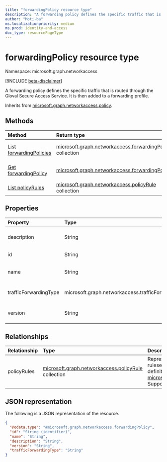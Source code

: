```yaml
---
title: "forwardingPolicy resource type"
description: "A forwarding policy defines the specific traffic that is routed through the Gloval Secure Access Service. It is then added to a forwarding profile."
author: "Moti-ba"
ms.localizationpriority: medium
ms.prod: identity-and-access
doc_type: resourcePageType
---
```


# forwardingPolicy resource type

Namespace: microsoft.graph.networkaccess

[!INCLUDE [beta-disclaimer](../../includes/beta-disclaimer.md)]

A forwarding policy defines the specific traffic that is routed through the Gloval Secure Access Service. It is then added to a forwarding profile.


Inherits from [microsoft.graph.networkaccess.policy](../resources/networkaccess-policy.md).

## Methods
|Method|Return type|Description|
|:---|:---|:---|
|[List forwardingPolicies](../api/networkaccess-networkaccessroot-list-forwardingpolicies.md)|[microsoft.graph.networkaccess.forwardingPolicy](../resources/networkaccess-forwardingpolicy.md) collection|Get a list of the [microsoft.graph.networkaccess.forwardingPolicy](../resources/networkaccess-forwardingpolicy.md) objects and their properties.|
|[Get forwardingPolicy](../api/networkaccess-forwardingpolicy-get.md)|[microsoft.graph.networkaccess.forwardingPolicy](../resources/networkaccess-forwardingpolicy.md)|Read the properties and relationships of a [microsoft.graph.networkaccess.forwardingPolicy](../resources/networkaccess-forwardingpolicy.md) object.|
|[List policyRules](../api/networkaccess-policy-list-policyrules.md)|[microsoft.graph.networkaccess.policyRule](../resources/networkaccess-policyrule.md) collection|Get the policyRule resources from the policyRules navigation property.|


## Properties
|Property|Type|Description|
|:---|:---|:---|
|description|String|Forwarding policy description. Inherited from [microsoft.graph.networkaccess.policy](../resources/networkaccess-policy.md).|
|id|String|Identifier for the forwarding policy. Inherited from [microsoft.graph.entity](../resources/entity.md).|
|name|String|Forwarding policy name. Inherited from [microsoft.graph.networkaccess.policy](../resources/networkaccess-policy.md).|
|trafficForwardingType|microsoft.graph.networkaccess.trafficForwardingType|Traffic type for forwarding policy. The possible values are: `m365`, `internet`, `private`.|
|version|String|Forwarding policy version. Inherited from [microsoft.graph.networkaccess.policy](../resources/networkaccess-policy.md).|

## Relationships
|Relationship|Type|Description|
|:---|:---|:---|
|policyRules|[microsoft.graph.networkaccess.policyRule](../resources/networkaccess-policyrule.md) collection| Represents the definition of the policy ruleset that makes up the core definition of a policy. Inherited from [microsoft.graph.networkaccess.policy](../resources/networkaccess-policy.md). Supports `$expand`.|

## JSON representation
The following is a JSON representation of the resource.
<!-- {
  "blockType": "resource",
  "keyProperty": "id",
  "@odata.type": "microsoft.graph.networkaccess.forwardingPolicy",
  "baseType": "microsoft.graph.networkaccess.policy",
  "openType": false
}
-->
``` json
{
  "@odata.type": "#microsoft.graph.networkaccess.forwardingPolicy",
  "id": "String (identifier)",
  "name": "String",
  "description": "String",
  "version": "String",
  "trafficForwardingType": "String"
}
```

